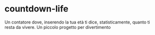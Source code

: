 # countdown-life
Un contatore dove, inserendo la tua età ti dice, statisticamente, quanto ti resta da vivere. Un piccolo progetto per divertimento
